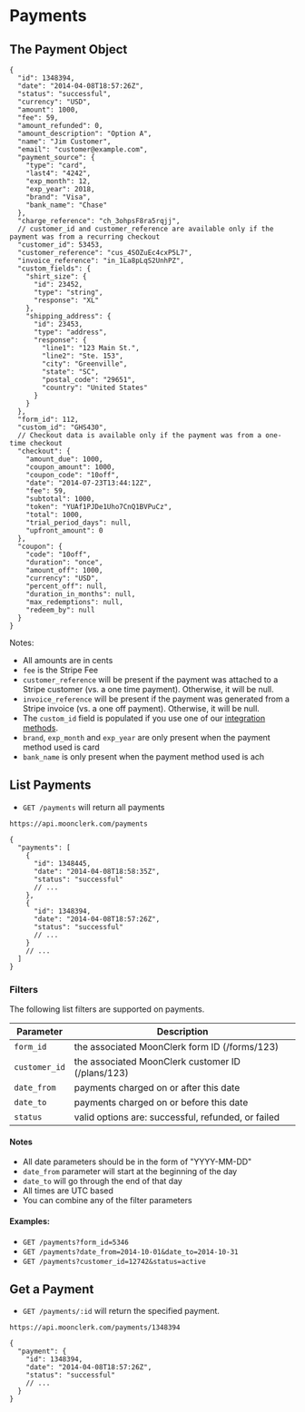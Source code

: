 # Payments

## The Payment Object

```jsonc
{
  "id": 1348394,
  "date": "2014-04-08T18:57:26Z",
  "status": "successful",
  "currency": "USD",
  "amount": 1000,
  "fee": 59,
  "amount_refunded": 0,
  "amount_description": "Option A",
  "name": "Jim Customer",
  "email": "customer@example.com",
  "payment_source": {
    "type": "card",
    "last4": "4242",
    "exp_month": 12,
    "exp_year": 2018,
    "brand": "Visa",
    "bank_name": "Chase"
  },
  "charge_reference": "ch_3ohpsF8ra5rqjj",
  // customer_id and customer_reference are available only if the payment was from a recurring checkout
  "customer_id": 53453,
  "customer_reference": "cus_4SOZuEc4cxP5L7",
  "invoice_reference": "in_1La8pLqS2UnhPZ",
  "custom_fields": {
    "shirt_size": {
      "id": 23452,
      "type": "string",
      "response": "XL"
    },
    "shipping_address": {
      "id": 23453,
      "type": "address",
      "response": {
        "line1": "123 Main St.",
        "line2": "Ste. 153",
        "city": "Greenville",
        "state": "SC",
        "postal_code": "29651",
        "country": "United States"
      }
    }
  },
  "form_id": 112,
  "custom_id": "GHS430",
  // Checkout data is available only if the payment was from a one-time checkout
  "checkout": {
    "amount_due": 1000,
    "coupon_amount": 1000,
    "coupon_code": "10off",
    "date": "2014-07-23T13:44:12Z",
    "fee": 59,
    "subtotal": 1000,
    "token": "YUAf1PJDe1Uho7CnQ1BVPuCz",
    "total": 1000,
    "trial_period_days": null,
    "upfront_amount": 0
  },
  "coupon": {
    "code": "10off",
    "duration": "once",
    "amount_off": 1000,
    "currency": "USD",
    "percent_off": null,
    "duration_in_months": null,
    "max_redemptions": null,
    "redeem_by": null
  }
}
```

Notes:

- All amounts are in cents
- `fee` is the Stripe Fee
- `customer_reference` will be present if the payment was attached to a Stripe customer (vs. a one time payment). Otherwise, it will be null.
- `invoice_reference` will be present if the payment was generated from a Stripe invoice (vs. a one off payment). Otherwise, it will be null.
- The `custom_id` field is populated if you use one of our [integration methods](/integration.md).
- `brand`, `exp_month` and `exp_year` are only present when the payment method used is card
- `bank_name` is only present when the payment method used is ach

## List Payments

- `GET /payments` will return all payments

`https://api.moonclerk.com/payments`

```jsonc
{
  "payments": [
    {
      "id": 1348445,
      "date": "2014-04-08T18:58:35Z",
      "status": "successful"
      // ...
    },
    {
      "id": 1348394,
      "date": "2014-04-08T18:57:26Z",
      "status": "successful"
      // ...
    }
    // ...
  ]
}
```

### Filters

The following list filters are supported on payments.

| Parameter     | Description                                        |
| ------------- | -------------------------------------------------- |
| `form_id`     | the associated MoonClerk form ID (/forms/123)      |
| `customer_id` | the associated MoonClerk customer ID (/plans/123)  |
| `date_from`   | payments charged on or after this date             |
| `date_to`     | payments charged on or before this date            |
| `status`      | valid options are: successful, refunded, or failed |

#### Notes

- All date parameters should be in the form of "YYYY-MM-DD"
- `date_from` parameter will start at the beginning of the day
- `date_to` will go through the end of that day
- All times are UTC based
- You can combine any of the filter parameters

#### Examples:

- `GET /payments?form_id=5346`
- `GET /payments?date_from=2014-10-01&date_to=2014-10-31`
- `GET /payments?customer_id=12742&status=active`

## Get a Payment

- `GET /payments/:id` will return the specified payment.

`https://api.moonclerk.com/payments/1348394`

```jsonc
{
  "payment": {
    "id": 1348394,
    "date": "2014-04-08T18:57:26Z",
    "status": "successful"
    // ...
  }
}
```
